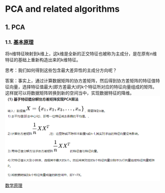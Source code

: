 # PCA and related algorithms
## 1. PCA
### 1.1. [基本原理](https://blog.csdn.net/program_developer/article/details/80632779)
将n维特征映射到k维上，这k维是全新的正交特征也被称为主成分，是在原有n维特征的基础上重新构造出来的k维特征。<br>

思考：我们如何得到这些包含最大差异性的主成分方向呢？

答案：事实上，通过计算数据矩阵的协方差矩阵，然后得到协方差矩阵的特征值特征向量，选择特征值最大(即方差最大)的k个特征所对应的特征向量组成的矩阵。这样就可以将数据矩阵转换到新的空间当中，实现数据特征的降维。<br>
![PCA](./pictures/PCA.PNG)<br>
[数学原理](http://blog.codinglabs.org/articles/pca-tutorial.html)